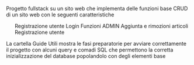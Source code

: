 Progetto fullstack su un sito web che implementa delle funzioni base CRUD di un sito web con le seguenti caratteristiche
<ul>
  <el>Registrazione utente</el>
  <el>Login</el>
  <el>Funzioni ADMIN</el>
  <el>Aggiunta e rimozioni articoli</el>
  <el>Registrazione utente</el>
</ul>


La cartella Guide Utili mostra le fasi preparatorie per avviare correttamente il progetto con alcuni query e comadi SQL che permettono la corretta inizializzazione del database popolandolo con degli elementi base
